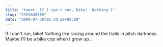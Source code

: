 ```yaml
---
title: "tweet: If I can't run, bike!  Nothing l"
slug: "2925849509"
date: "2009-07-30T06:30:28+00:00"
---
```

If I can't run, bike!  Nothing like racing around the trails in pitch darkness. Maybe I'll be a bike cop when I grow up...